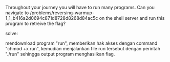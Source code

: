 Throughout your journey you will have to run many programs. Can you navigate to /problems/reversing-warmup-1_1_b416a2d0694c871d8728d8268d84ac5c on the shell server and run this program to retreive the flag? 

solve:

mendownload program "run", memberikan hak akses dengan command "chmod +x run", kemudian menjalankan file run tersebut dengan perintah "./run" sehingga output program menghasilkan flag.
